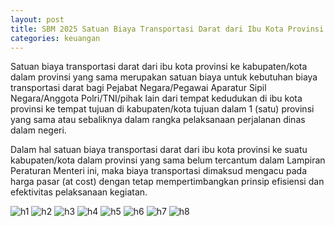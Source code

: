 ```yaml
---
layout: post
title: SBM 2025 Satuan Biaya Transportasi Darat dari Ibu Kota Provinsi ke Kabupaten/Kota dalam Provinsi yang Sama (One Way)
categories: keuangan
---
```


Satuan biaya transportasi darat dari ibu kota provinsi ke kabupaten/kota dalam provinsi yang sama merupakan satuan biaya untuk kebutuhan biaya transportasi darat bagi Pejabat Negara/Pegawai Aparatur Sipil Negara/Anggota Polri/TNI/pihak lain dari tempat kedudukan di ibu kota provinsi ke tempat tujuan di kabupaten/kota tujuan dalam 1 (satu) provinsi yang sama atau sebaliknya dalam rangka pelaksanaan perjalanan dinas dalam negeri.

Dalam hal satuan biaya transportasi darat dari ibu kota provinsi ke suatu kabupaten/kota dalam provinsi yang sama belum tercantum dalam Lampiran Peraturan Menteri ini, maka biaya transportasi dimaksud mengacu pada harga pasar (at cost) dengan tetap mempertimbangkan prinsip efisiensi dan efektivitas pelaksanaan kegiatan.

![h1](https://blogger.googleusercontent.com/img/b/R29vZ2xl/AVvXsEizjl9RdqbFU9TSDZ_y8aCoGB7MEP0_w63CWX6QgimV590Z18k4wVqvRtwTP5y2ZQSu-VI3h-be0idL5xaAKk5bwVzEHiFMcKBu6CDlP8ZBrf3jciqvekn-SoucdcWGGDMXaPSHVuIo9I8f-yRN5XZbCzE9x-_wrJ2mUDRyBzrE-NBBvA/s1600/SBM_2025_Page_065.jpg)
![h2](https://blogger.googleusercontent.com/img/b/R29vZ2xl/AVvXsEg2rB64XjwwaOjT_cdEjcuKGmrShbvwzvWpicCFGBoiHSMqaBD52A0AW3o334gKhz2Nja-eBtlPIu2kr2MDOijuLGne9I5CD5Sbcof51RsSGjwd3TXmeE4Pi4A7oZkZYWvdAFFDKJsG5X9QpMU9eeUmECtCBiSFdSf-MfIdMad3djncsg/s1600/SBM_2025_Page_066.jpg)
![h3](https://blogger.googleusercontent.com/img/b/R29vZ2xl/AVvXsEilECJXjFIfKIRjmp8rS-ojw13_dBGUSvrtYH-yAlQg8A-irn9-MohyphenhyphenEYX8QLbMXOtThb7LwX5XgXKfGh8kFaSmz2jH94I5N_NeaHMRQu2qWY-k317mtiLcIgRX0TZQUGFxQtmr8hiIPCrhVJPOhrTM4POaj1Nw0TX-jdNzWrKGBJNW2g/s1600/SBM_2025_Page_067.jpg)
![h4](https://blogger.googleusercontent.com/img/b/R29vZ2xl/AVvXsEjM6_11TqqTpdZkgrg-3sXybXkN07uKj-wMBCGjBR_kImFx8-B8JGg8Hm_LpsWQEBH6coeTYw3vrYSDXeMQ4MAl5C2tIeUUAzVis4jZhkAdi7TNPeZRTq5aH7Y-rPQmAwEuQYqSPD4RHPqGnSY43w9MkbHPUzM-S8ir6j4IWDChl9Koag/s1600/SBM_2025_Page_068.jpg)
![h5](https://blogger.googleusercontent.com/img/b/R29vZ2xl/AVvXsEigZ4aRVkRJqYJmjCZN2eaeljJtlZQ3s_t2H3FEsbyUN-m9cmVVJCgZXsPWnpCGGcipwboyJKlKxVoUm5Mmtq7hOgttudZp8XFpDHT3WNgNFZfXDIstJZGjl-kJjrpCgzHy-rF1ofyDIhYOlKsJIomfGckzGK9lQvqPDy-nshCCl2whQw/s1600/SBM_2025_Page_069.jpg)
![h6](https://blogger.googleusercontent.com/img/b/R29vZ2xl/AVvXsEi575iYJRdSCVlzu_BXidp2hwV6RaJRz3RUGddDA082rNwS5-htTBXHbbeiPy0VOhrTWKgs1HhubeaC7xh81pSUT6otwTuWhN-oaJJ3CprwFBpNP_-K64U2PbL01j4romQYsOsuniqOej3qm11RPwlYytjZFBr3DmcNHJA5oZmSDB17Vg/s1600/SBM_2025_Page_070.jpg)
![h7](https://blogger.googleusercontent.com/img/b/R29vZ2xl/AVvXsEgfnD_AVliEZY-89Df_WvRHQihyvL2fUOeHY23wBymEM2GF_owUbj8fr5pdW1khAuncA0U2BpKH58sgDuc736-uVQE0MuVmEIh9Lt2HPHUKRHOXkoL-YWk1WwVHq5vZHUgyK_dTJnGgG-tuXNLV55KJ_mNkRoe3G5sgUbGIE5JJgX-syg/s1600/SBM_2025_Page_071.jpg)
![h8](https://blogger.googleusercontent.com/img/b/R29vZ2xl/AVvXsEjJIJ5LyTglat_OkN1KkqZXeRjs3dQhjIvcleBOXDMFH2_wpAwBJ9o1DZnTLKJtITtvdO1lYmbIhIWk0I8qC-A2VTyPCf1rO3qjS0eyORQHMpy5oAEe-y0Bb-u4KEoh_bEd4_RDTkx4xU5ZQGjxqyq0WM-T6s_pQ9CLwVh88BC3ChuUuw/s1600/SBM_2025_Page_072.jpg)
